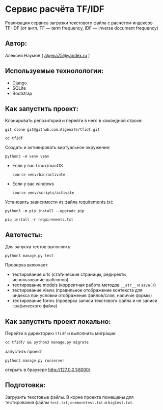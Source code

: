 # Сервис расчёта TF/IDF
Реализация сервиса загрузки текстового файла с расчётом индексов TF-IDF (от англ. TF — term frequency, IDF — inverse document frequency)
## Автор:
Алексей Наумов ( algena75@yandex.ru )
## Используемые технолологии:
* Django
* SQLite
* Bootstrap

## Как запустить проект:
Клонировать репозиторий и перейти в него в командной строке:


```
git clone git@github.com:Algena75/tfidf.git
```

```
cd tfidf
```

Cоздать и активировать виртуальное окружение:

```
python3 -m venv venv
```

* Если у вас Linux/macOS

    ```
    source venv/bin/activate
    ```

* Если у вас windows

    ```
    source venv/scripts/activate
    ```

Установить зависимости из файла requirements.txt:

```
python3 -m pip install --upgrade pip
```

```
pip install -r requirements.txt
```
## Автотесты:
Для запуска тестов выполнить: 
```
python3 manage.py test
```
Проверка включает:
- тестирование urls (статические страницы, редиректы, использование шаблонов)
- тестирование models (корректная работа методов `__str__` и `save()`)
- тестирование views (правильное отображение контекста для индекса при условии отображения файлов/слов, наличие формы)
- тестирование forms (проверка записи текстового файла и не записи графического файла)
## Как запустить проект локально:
Перейти в директорию `tfidf` и выполнить миграции
```
cd tfidf/ && python3 manage.py migrate
```
запустить проект
```
python3 manage.py runserver
```
открыть в браузере http://127.0.0.1:8000/
## Подготовка:
Загрузить текстовые файлы.  В корне проекта помещены для тестирования файлы `test.txt`, `onemoretest.txt` и `bigtest.txt`.

